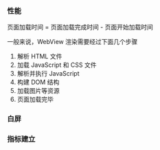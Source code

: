 ### 性能

页面加载时间 = 页面加载完成时间 - 页面开始加载时间

一般来说，WebView 渲染需要经过下面几个步骤

1. 解析 HTML 文件
2. 加载 JavaScript 和 CSS 文件
3. 解析并执行 JavaScript
4. 构建 DOM 结构
5. 加载图片等资源
6. 页面加载完毕

### 白屏

### 指标建立
